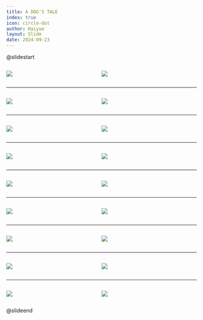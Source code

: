 ```yaml
---
title: A DOG'S TALE
index: true
icon: circle-dot
author: Haiyue
layout: Slide
date: 2024-09-23
---
```

 
@slidestart

<div style="display:flex">
<div style="flex:1">

![](/reading/english/Level-O/A%20DOG'S%20TALE/001.webp)
</div>
<div style="flex:1">

![](/reading/english/Level-O/A%20DOG'S%20TALE/002.webp)
</div>
</div>

---

<div style="display:flex">
<div style="flex:1">

![](/reading/english/Level-O/A%20DOG'S%20TALE/003.webp)
</div>
<div style="flex:1">

![](/reading/english/Level-O/A%20DOG'S%20TALE/004.webp)
</div>
</div>

---

<div style="display:flex">
<div style="flex:1">

![](/reading/english/Level-O/A%20DOG'S%20TALE/005.webp)
</div>
<div style="flex:1">

![](/reading/english/Level-O/A%20DOG'S%20TALE/006.webp)
</div>
</div>

---

<div style="display:flex">
<div style="flex:1">

![](/reading/english/Level-O/A%20DOG'S%20TALE/007.webp)
</div>
<div style="flex:1">

![](/reading/english/Level-O/A%20DOG'S%20TALE/008.webp)
</div>
</div>

---

<div style="display:flex">
<div style="flex:1">

![](/reading/english/Level-O/A%20DOG'S%20TALE/009.webp)
</div>
<div style="flex:1">

![](/reading/english/Level-O/A%20DOG'S%20TALE/010.webp)
</div>
</div>

---

<div style="display:flex">
<div style="flex:1">

![](/reading/english/Level-O/A%20DOG'S%20TALE/011.webp)
</div>
<div style="flex:1">

![](/reading/english/Level-O/A%20DOG'S%20TALE/012.webp)
</div>
</div>

---

<div style="display:flex">
<div style="flex:1">

![](/reading/english/Level-O/A%20DOG'S%20TALE/013.webp)
</div>
<div style="flex:1">

![](/reading/english/Level-O/A%20DOG'S%20TALE/014.webp)
</div>
</div>

---

<div style="display:flex">
<div style="flex:1">

![](/reading/english/Level-O/A%20DOG'S%20TALE/015.webp)
</div>
<div style="flex:1">

![](/reading/english/Level-O/A%20DOG'S%20TALE/016.webp)
</div>
</div>

---

<div style="display:flex">
<div style="flex:1">

![](/reading/english/Level-O/A%20DOG'S%20TALE/017.webp)
</div>
<div style="flex:1">

![](/reading/english/Level-O/A%20DOG'S%20TALE/018.webp)
</div>
</div>

@slideend